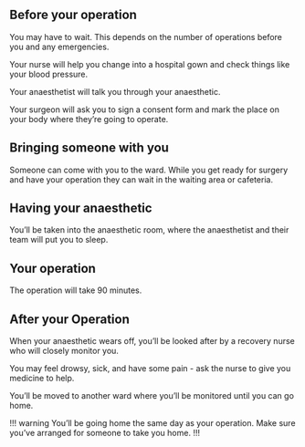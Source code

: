 ## Before your operation

You may have to wait. This depends on the number of operations before you and
any emergencies.

Your nurse will help you change into a hospital gown and check things like your
blood pressure.

Your anaesthetist will talk you through your anaesthetic.

Your surgeon will ask you to sign a consent form and mark the place on your body
where they’re going to operate.

## Bringing someone with you

Someone can come with you to the ward. While you get ready for surgery and have
your operation they can wait in the waiting area or cafeteria.

## Having your anaesthetic

You’ll be taken into the anaesthetic room, where the anaesthetist and their
team will put you to sleep.

## Your operation

The operation will take 90 minutes.

## After your Operation

When your anaesthetic wears off, you’ll be looked after by a recovery nurse
who will closely monitor you.

You may feel drowsy, sick, and have some pain - ask the nurse to give you
medicine to help.

You’ll be moved to another ward where you’ll be monitored until you can go home.

!!! warning
You’ll be going home the same day as your operation. Make sure you’ve arranged
for someone to take you home.
!!!
